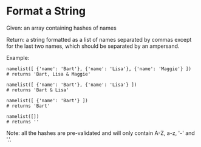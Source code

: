 # Format a String

Given: an array containing hashes of names

Return: a string formatted as a list of names separated by commas except for the last two names, which should be separated by an ampersand.

Example:

    namelist([ {'name': 'Bart'}, {'name': 'Lisa'}, {'name': 'Maggie'} ])
    # returns 'Bart, Lisa & Maggie'

    namelist([ {'name': 'Bart'}, {'name': 'Lisa'} ])
    # returns 'Bart & Lisa'

    namelist([ {'name': 'Bart'} ])
    # returns 'Bart'

    namelist([])
    # returns ''

Note: all the hashes are pre-validated and will only contain A-Z, a-z, '-' and '.'.